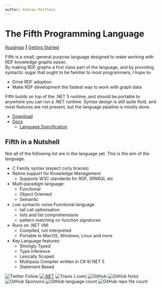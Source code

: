 ```yaml
---
author: Andrew Matthews
---
```

# The Fifth Programming Language

[Roadmap](/roadmap) **|** [Getting Started](/getting-started)

Fifth is a small, general purpose language designed to make working with RDF knowledge graphs easier.  
By making RDF graphs a first class part of the language, and by providing syntactic sugar that 
ought to be familiar to most programmers, I hope to:

- Drive RDF adoption
- Make RDF development the fastest way to work with graph data

Fifth builds on top of the .NET 5 runtime, and should be portable to anywhere you can run a .NET runtime.
Syntax design is still quite fluid, and most features are not present, but the language pipeline is mostly done. 

- [Download](#)
- [Docs](#)
  - [Language Specification](#)

## Fifth in a Nutshell

Not all of the following list are in the language yet.  This is the aim of the language.

- C Family syntax (expect curly braces)
- Native support for Knowledge Management
  - Supports W3C standards for RDF, SPARQL etc
- Multi-paradigm language:
  - Functional
  - Object Oriented
  - Semantic
- Low syntactic noise Functional language
  - tail call optimisation
  - lists and list comprehensions
  - pattern matching on function signatures
- Runs on .NET VM:
  - Compiled, not interpreted
  - Portable to MacOS, Windows, Linux and more
- Key Language features:
  - Strongly Typed
  - Type Inference
  - Lexically Scoped
  - Multipass Compiler written in C# 9/.NET 5
  - Statement Based



![Twitter Follow](https://img.shields.io/twitter/follow/aabs?style=social)
[![.NET](https://github.com/aabs/fifthlang/actions/workflows/dotnet.yml/badge.svg)](https://github.com/aabs/fifthlang/actions/workflows/dotnet.yml)
![Travis (.com)](https://img.shields.io/travis/com/aabs/fifthlang)
![GitHub](https://img.shields.io/github/license/aabs/fifthlang)
![GitHub forks](https://img.shields.io/github/forks/aabs/fifthlang?style=social)
![GitHub Sponsors](https://img.shields.io/github/sponsors/aabs?style=social)
![GitHub language count](https://img.shields.io/github/languages/count/aabs/fifthlang)
![GitHub repo file count](https://img.shields.io/github/directory-file-count/aabs/fifthlang)

